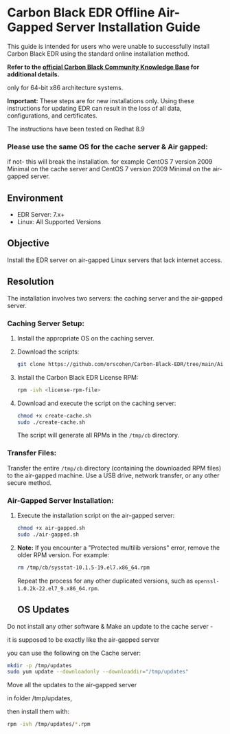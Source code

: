 # Carbon Black EDR Offline Air-Gapped Server Installation Guide

This guide is intended for users who were unable to successfully install Carbon Black EDR using the standard online installation method. 

**Refer to the [official Carbon Black Community Knowledge Base](https://community.carbonblack.com/t5/Knowledge-Base/EDR-How-to-Perform-an-Offline-Air-Gapped-Server-Installation/ta-p/92493) for additional details.**

only for 64-bit x86 architecture systems.

**Important:** These steps are for new installations only. Using these instructions for updating EDR can result in the loss of all data, configurations, and certificates.



The instructions have been tested on Redhat 8.9
### Please use the same OS for the cache server & Air gapped:
if not- this will break the installation.
for example  CentOS 7 version 2009 Minimal on the cache server 
and CentOS 7 version 2009 Minimal on the air-gapped server.

## Environment
- EDR Server: 7.x+
- Linux: All Supported Versions

## Objective
Install the EDR server on air-gapped Linux servers that lack internet access.

## Resolution
The installation involves two servers: the caching server and the air-gapped server.

### Caching Server Setup:

1. Install the appropriate OS on the caching server.
   
2. Download the scripts:
    ```bash
    git clone https://github.com/orscohen/Carbon-Black-EDR/tree/main/Air_Gapped
    ```

3. Install the Carbon Black EDR License RPM:

    ```bash
    rpm -ivh <license-rpm-file>
    ```

4. Download and execute the script on the caching server:

    ```bash
    chmod +x create-cache.sh
    sudo ./create-cache.sh
    ```

   The script will generate all RPMs in the `/tmp/cb` directory.

### Transfer Files:
Transfer the entire `/tmp/cb` directory (containing the downloaded RPM files) to the air-gapped machine. Use a USB drive, network transfer, or any other secure method.

### Air-Gapped Server Installation:

1. Execute the installation script on the air-gapped server:

    ```bash
    chmod +x air-gapped.sh
    sudo ./air-gapped.sh
    ```

2. **Note:** If you encounter a "Protected multilib versions" error, remove the older RPM version. For example:

    ```bash
    rm /tmp/cb/sysstat-10.1.5-19.el7.x86_64.rpm
    ```

    Repeat the process for any other duplicated versions, such as `openssl-1.0.2k-22.el7_9.x86_64.rpm`.
   ## OS Updates
Do not install any other software & Make an update to the cache server - 

it is supposed to be exactly like the air-gapped server

you can use the following on the Cache server:


```bash
mkdir -p /tmp/updates
sudo yum update --downloadonly --downloaddir="/tmp/updates"
```  
Move all the updates to the air-gapped server

 in folder /tmp/updates,
 
 then install them with:
 
```bash
rpm -ivh /tmp/updates/*.rpm
```
